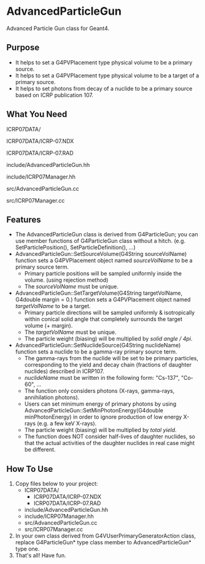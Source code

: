 # AdvancedParticleGun
Advanced Particle Gun class for Geant4.



## Purpose

- It helps to set a G4PVPlacement type physical volume to be a primary source.
- It helps to set a G4PVPlacement type physical volume to be a target of a primary source.
- It helps to set photons from decay of a nuclide to be a primary source based on ICRP publication 107.



## What You Need

ICRP07DATA/

ICRP07DATA/ICRP-07.NDX

ICRP07DATA/ICRP-07.RAD

include/AdvancedParticleGun.hh

include/ICRP07Manager.hh

src/AdvancedParticleGun.cc

src/ICRP07Manager.cc



## Features

- The AdvancedParticleGun class is derived from G4ParticleGun; you can use member functions of G4ParticleGun class without a hitch. (e.g. SetParticlePosition(), SetParticleDefinition(), ...)
- AdvancedParticleGun::SetSourceVolume(G4String sourceVolName) function sets a G4PVPlacement object named *sourceVolName* to be a primary source term.
  - Primary particle positions will be sampled uniformly inside the volume. (using rejection method)
  - The *sourceVolName* must be unique.
- AdvancedParticleGun::SetTargetVolume(G4String targetVolName, G4double margin = 0.) function sets a G4PVPlacement object named *targetVolName* to be a target.
  - Primary particle directions will be sampled uniformly & isotropically within conical solid angle that completely surrounds the target volume (+ margin).
  - The *targetVolName* must be unique.
  - The particle weight (biasing) will be multiplied by *solid angle / 4pi*.
- AdvancedParticleGun::SetNuclideSource(G4String nuclideName) function sets a nuclide to be a gamma-ray primary source term.
  - The gamma-rays from the nuclide will be set to be primary particles, corresponding to the yield and decay chain (fractions of daughter nuclides) described in ICRP107.
  - *nuclideName* must be written in the following form: "Cs-137", "Co-60", ...
  - The function only considers photons (X-rays, gamma-rays, annihilation photons).
  - Users can set minimum energy of primary photons by using AdvancedParticleGun::SetMinPhotonEnergy(G4double minPhotonEnergy) in order to ignore production of low energy X-rays (e.g. a few keV X-rays).
  - The particle weight (biasing) will be multiplied by *total yield*.
  - The function does NOT consider half-lives of daughter nuclides, so that the actual activities of the daughter nuclides in real case might be different.


## How To Use

1. Copy files below to your project:
   - ICRP07DATA/
     - ICRP07DATA/ICRP-07.NDX
     - ICRP07DATA/ICRP-07.RAD
   - include/AdvancedParticleGun.hh
   - include/ICRP07Manager.hh
   - src/AdvancedParticleGun.cc
   - src/ICRP07Manager.cc
2. In your own class derived from G4VUserPrimaryGeneratorAction class, replace G4ParticleGun* type class member to AdvancedParticleGun* type one.
3. That's all! Have fun.
